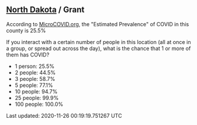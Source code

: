 
## [North Dakota](/united-states/north-dakota) / Grant

According to [MicroCOVID.org](http://microcovid.org),
the "Estimated Prevalence" of COVID in this county is 25.5%

If you interact with a certain number of people in this location
(all at once in a group, or spread out across the day), what is the chance that
1 or more of them has COVID?

- 1 person: 25.5%
- 2 people: 44.5%
- 3 people: 58.7%
- 5 people: 77.1%
- 10 people: 94.7%
- 25 people: 99.9%
- 100 people: 100.0%

Last updated: 2020-11-26 00:19:19.751267 UTC
